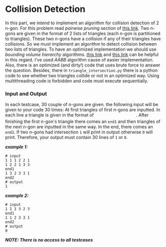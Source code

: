 
# Collision Detection

In this part, we intend to implement an algorithm for collision detection of 2 n-gon. For this problem read _pairwise_ _pruning_ section of [this link](https://en.wikipedia.org/wiki/Collision_detection). Two n-gons are given in the format of 2 lists of triangles (each n-gon is partitioned to triangles). These two n-gons have a collision if any of their triangles have collisions. So we must implement an algorithm to detect collision between two lists of triangles. To have an optimized implementation we should use _bounding_ _volume_ _hierarchy_ algorithms. [this link](http://www-ljk.imag.fr/Publications/Basilic/com.lmc.publi.PUBLI_Inproceedings@117681e94b6_1860ffd/bounding_volume_hierarchies.pdf) and [this link](https://cg.informatik.uni-freiburg.de/course_notes/sim_06_boundingVolumeHierarchies.pdf) can be helpful in this regard.
I've used _AABB_ algorithm cause of easier implementation. Also, there is an optimized (and dirty!) code that uses brute force to answer the question. Besides, there in `triangle_intersection.py` there is a python code to see whether two triangles collide or not in an optimized way. 
Using multithreading code is forbidden and code must execute sequentially. 

### Input and Output

In each testcase, 30 couple of n-gons are given. the following input will be given to your code 30 times:
At first triangles of first n-gons are inputted. In each line a triangle is given in the format of <img src="/CollisionDetection/tex/a5f26664ef2b5e2e7d971dde44622cb4.svg?invert_in_darkmode&sanitize=true" align=middle width=132.31751939999998pt height=14.15524440000002pt/>. After finishing the first n-gon's triangle there comes an `end1` and then triangles of the next n-gon are inputted in the same way. In the end, there comes an `end2`. If two n-gons had intersection `1` will print in output otherwise `0` will print. Therefore, your output must contain 30 lines of `1` or `0`.

***example 1:***
```
# input
1 1 1 2 2 1
1 2 2 1 3 3
end1
1 3 2 3 3 1
end2
# output
1
```

***example 2:***
```
# input 
1 1 1 3 2 3
end1
1 1 2 3 3 1
end2
# output
0
```



***NOTE: There is no access to all testcases***
